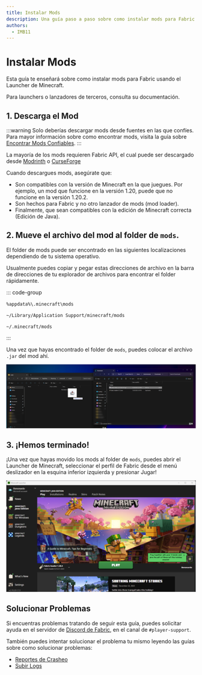 ```yaml
---
title: Instalar Mods
description: Una guía paso a paso sobre como instalar mods para Fabric.
authors:
  - IMB11
---
```


# Instalar Mods

Esta guía te enseñará sobre como instalar mods para Fabric usando el Launcher de Minecraft.

Para launchers o lanzadores de terceros, consulta su documentación.

## 1. Descarga el Mod

:::warning
Solo deberías descargar mods desde fuentes en las que confíes. Para mayor información sobre como encontrar mods, visita la guía sobre [Encontrar Mods Confiables](./finding-mods.md).
:::

La mayoría de los mods requieren Fabric API, el cual puede ser descargado desde [Modrinth](https://modrinth.com/mod/fabric-api) o [CurseForge](https://curseforge.com/minecraft/mc-mods/fabric-api)

Cuando descargues mods, asegúrate que:

- Son compatibles con la versión de Minecraft en la que juegues. Por ejemplo, un mod que funcione en la versión 1.20, puede que no funcione en la versión 1.20.2.
- Son hechos para Fabric y no otro lanzador de mods (mod loader).
- Finalmente, que sean compatibles con la edición de Minecraft correcta (Edición de Java).

## 2. Mueve el archivo del mod al folder de `mods`.

El folder de mods puede ser encontrado en las siguientes localizaciones dependiendo de tu sistema operativo.

Usualmente puedes copiar y pegar estas direcciones de archivo en la barra de direcciones de tu explorador de archivos para encontrar el folder rápidamente.

::: code-group

```:no-line-numbers [Windows]
%appdata%\.minecraft\mods
```

```:no-line-numbers [macOS]
~/Library/Application Support/minecraft/mods
```

```:no-line-numbers [Linux]
~/.minecraft/mods
```

:::

Una vez que hayas encontrado el folder de `mods`, puedes colocar el archivo `.jar` del mod ahí.

![Mods instalados en el folder de mods.](/assets/players/installing-mods.png)

## 3. ¡Hemos terminado!

¡Una vez que hayas movido los mods al folder de `mods`, puedes abrir el Launcher de Minecraft, seleccionar el perfil de Fabric desde el menú deslizador en la esquina inferior izquierda y presionar Jugar!

![Launcher de Minecraft con el perfil de Fabric seleccionado.](/assets/players/installing-fabric/launcher-screen.png)

## Solucionar Problemas

Si encuentras problemas tratando de seguir esta guía, puedes solicitar ayuda en el servidor de [Discord de Fabric](https://discord.gg/v6v4pMv), en el canal de `#player-support`.

También puedes intentar solucionar el problema tu mismo leyendo las guías sobre como solucionar problemas:

- [Reportes de Crasheo](./troubleshooting/crash-reports.md)
- [Subir Logs](./troubleshooting/uploading-logs.md)
